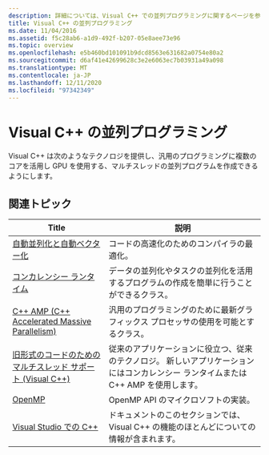 ```yaml
---
description: 詳細については、Visual C++ での並列プログラミングに関するページを参照してください。
title: Visual C++ の並列プログラミング
ms.date: 11/04/2016
ms.assetid: f5c28ab6-a1d9-492f-b207-05e8aee73e96
ms.topic: overview
ms.openlocfilehash: e5b460bd101091b9dcd8563e631682a0754e80a2
ms.sourcegitcommit: d6af41e42699628c3e2e6063ec7b03931a49a098
ms.translationtype: MT
ms.contentlocale: ja-JP
ms.lasthandoff: 12/11/2020
ms.locfileid: "97342349"
---
```

# <a name="parallel-programming-in-visual-c"></a>Visual C++ の並列プログラミング

Visual C++ は次のようなテクノロジを提供し、汎用のプログラミングに複数のコアを活用し GPU を使用する、マルチスレッドの並列プログラムを作成できるようにします。

## <a name="related-articles"></a>関連トピック

|Title|説明|
|-----------|-----------------|
|[自動並列化と自動ベクター化](auto-parallelization-and-auto-vectorization.md)|コードの高速化のためのコンパイラの最適化。|
|[コンカレンシー ランタイム](concrt/concurrency-runtime.md)|データの並列化やタスクの並列化を活用するプログラムの作成を簡単に行うことができるクラス。|
|[C++ AMP (C++ Accelerated Massive Parallelism)](amp/cpp-amp-cpp-accelerated-massive-parallelism.md)|汎用のプログラミングのために最新グラフィックス プロセッサの使用を可能とするクラス。|
|[旧形式のコードのためのマルチスレッド サポート (Visual C++)](multithreading-support-for-older-code-visual-cpp.md)|従来のアプリケーションに役立つ、従来のテクノロジ。 新しいアプリケーションにはコンカレンシー ランタイムまたは C++ AMP を使用します。|
|[OpenMP](openmp/openmp-in-visual-cpp.md)|OpenMP API のマイクロソフトの実装。|
|[Visual Studio での C++](../overview/visual-cpp-in-visual-studio.md)|ドキュメントのこのセクションでは、Visual C++ の機能のほとんどについての情報が含まれます。|
